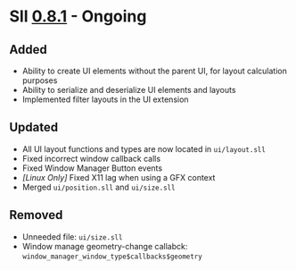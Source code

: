 # Sll [0.8.1] - Ongoing

## Added

- Ability to create UI elements without the parent UI, for layout calculation purposes
- Ability to serialize and deserialize UI elements and layouts
- Implemented filter layouts in the UI extension

## Updated

- All UI layout functions and types are now located in `ui/layout.sll`
- Fixed incorrect window callback calls
- Fixed Window Manager Button events
- *\[Linux Only\]* Fixed X11 lag when using a GFX context
- Merged `ui/position.sll` and `ui/size.sll`

## Removed

- Unneeded file: `ui/size.sll`
- Window manage geometry-change callabck: `window_manager_window_type$callbacks$geometry`

[0.8.1]: https://github.com/sl-lang/sll/compare/sll-v0.8.0...main
